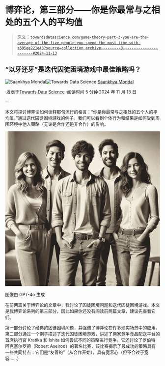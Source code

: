 # 博弈论，第三部分——你是你最常与之相处的五个人的平均值

> 原文：[`towardsdatascience.com/game-theory-part-3-you-are-the-average-of-the-five-people-you-spend-the-most-time-with-a595ee221e43?source=collection_archive---------8-----------------------#2024-11-13`](https://towardsdatascience.com/game-theory-part-3-you-are-the-average-of-the-five-people-you-spend-the-most-time-with-a595ee221e43?source=collection_archive---------8-----------------------#2024-11-13)

## “以牙还牙”是迭代囚徒困境游戏中最佳策略吗？

[](https://saankhya.medium.com/?source=post_page---byline--a595ee221e43--------------------------------)![Saankhya Mondal](https://saankhya.medium.com/?source=post_page---byline--a595ee221e43--------------------------------)[](https://towardsdatascience.com/?source=post_page---byline--a595ee221e43--------------------------------)![Towards Data Science](https://towardsdatascience.com/?source=post_page---byline--a595ee221e43--------------------------------) [Saankhya Mondal](https://saankhya.medium.com/?source=post_page---byline--a595ee221e43--------------------------------)

·发表于[Towards Data Science](https://towardsdatascience.com/?source=post_page---byline--a595ee221e43--------------------------------) ·阅读时间 5 分钟·2024 年 11 月 13 日

--

本文将探讨博弈论如何诠释那句流行的格言：“你是你最常与之相处的五个人的平均值。”通过迭代囚徒困境游戏的例子，我们可以看到个体行为和结果是如何受到周围环境中他人策略（无论是合作还是非合作）的影响。

![](img/2c2bfd6990690eeda5488bf5b5762b84.png)

图像由 GPT-4o 生成

在前两篇关于博弈论的文章中，我讨论了囚徒困境问题和迭代囚徒困境游戏。本文是我博弈论系列的第三部分，因此如果你还没有阅读前两篇文章，建议先查看它们。

第一部分讨论了经典的囚徒困境问题，并强调了博弈论在许多现实场景中的应用。第二部分通过一个例子描述了迭代囚徒困境游戏，讲述了两家竞争食品配送平台的首席执行官 Kratika 和 Ishita 如何尝试不同的策略进行竞争。它还讨论了罗伯特·阿克塞尔罗德（Robert Axelrod）的著名比赛，该比赛揭示了最成功的策略具有一些共同特点：它们是“友善的”（从合作开始），具有宽容心（但不会过于宽容……）
